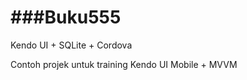 ###Buku555
=======================
Kendo UI + SQLite + Cordova 

Contoh projek untuk training Kendo UI Mobile + MVVM

